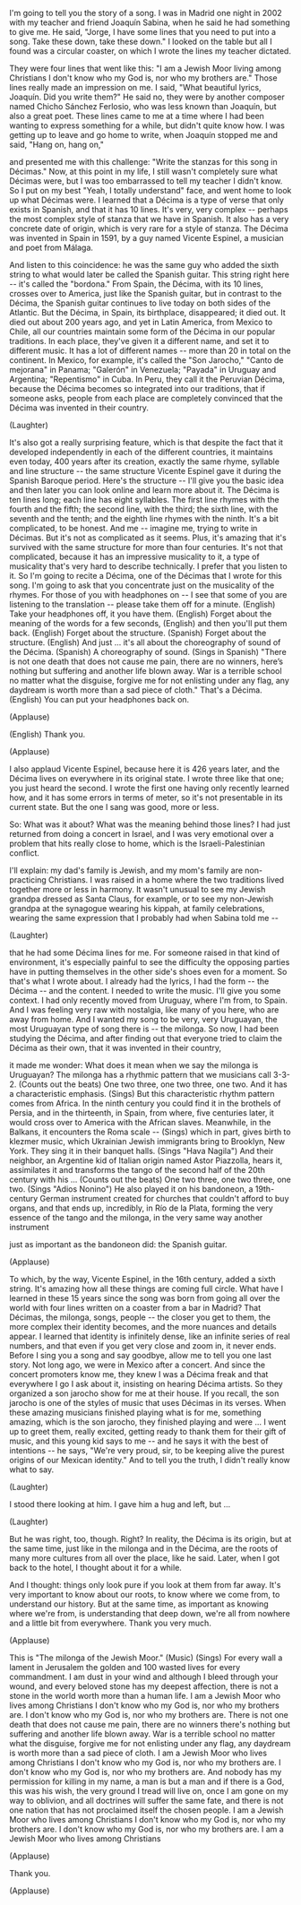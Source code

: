 
I&#39;m going to tell you the story of a song.
I was in Madrid one night in 2002
with my teacher and friend Joaquín Sabina,
when he said he had something to give me.
He said,
&quot;Jorge, I have some lines
that you need to put into a song.
Take these down, take these down.&quot;
I looked on the table but all I found
was a circular coaster,
on which I wrote the lines
my teacher dictated.

They were four lines that went like this:
&quot;I am a Jewish Moor
living among Christians
I don&#39;t know who my God is,
nor who my brothers are.&quot;
Those lines really made
an impression on me.
I said, &quot;What beautiful lyrics,
Joaquín. Did you write them?&quot;
He said no, they were by another composer
named Chicho Sánchez Ferlosio,
who was less known than Joaquín,
but also a great poet.
These lines came to me at a time
where I had been wanting
to express something for a while,
but didn&#39;t quite know how.
I was getting up to leave
and go home to write,
when Joaquín stopped me
and said, &quot;Hang on, hang on,&quot;

and presented me with this challenge:
&quot;Write the stanzas for this song
in Décimas.&quot;
Now, at this point in my life,
I still wasn&#39;t completely
sure what Décimas were,
but I was too embarrassed
to tell my teacher I didn&#39;t know.
So I put on my best
&quot;Yeah, I totally understand&quot; face,
and went home to look up
what Décimas were.
I learned that a Décima is a type of verse
that only exists in Spanish,
and that it has 10 lines.
It&#39;s very, very complex --
perhaps the most complex style of stanza
that we have in Spanish.
It also has a very concrete
date of origin,
which is very rare for a style of stanza.
The Décima was invented in Spain in 1591,
by a guy named Vicente Espinel,
a musician and poet from Málaga.

And listen to this coincidence:
he was the same guy
who added the sixth string
to what would later be called
the Spanish guitar.
This string right here --
it&#39;s called the &quot;bordona.&quot;
From Spain, the Décima, with its 10 lines,
crosses over to America,
just like the Spanish guitar,
but in contrast to the Décima,
the Spanish guitar continues to live today
on both sides of the Atlantic.
But the Décima, in Spain, its birthplace,
disappeared; it died out.
It died out about 200 years ago,
and yet in Latin America,
from Mexico to Chile,
all our countries maintain
some form of the Décima
in our popular traditions.
In each place, they&#39;ve given it
a different name,
and set it to different music.
It has a lot of different names --
more than 20 in total on the continent.
In Mexico, for example,
it&#39;s called the &quot;Son Jarocho,&quot;
&quot;Canto de mejorana&quot; in Panama;
&quot;Galerón&quot; in Venezuela;
&quot;Payada&quot; in Uruguay and Argentina;
&quot;Repentismo&quot; in Cuba.
In Peru, they call it the Peruvian Décima,
because the Décima becomes
so integrated into our traditions,
that if someone asks, people
from each place are completely convinced
that the Décima was invented
in their country.

(Laughter)

It&#39;s also got a really surprising feature,
which is that despite the fact
that it developed independently
in each of the different countries,
it maintains even today,
400 years after its creation,
exactly the same rhyme,
syllable and line structure --
the same structure Vicente Espinel gave it
during the Spanish Baroque period.
Here&#39;s the structure --
I&#39;ll give you the basic idea
and then later you can look online
and learn more about it.
The Décima is ten lines long;
each line has eight syllables.
The first line rhymes
with the fourth and the fifth;
the second line, with the third;
the sixth line,
with the seventh and the tenth;
and the eighth line rhymes with the ninth.
It&#39;s a bit complicated, to be honest.
And me -- imagine me,
trying to write in Décimas.
But it&#39;s not as complicated as it seems.
Plus, it&#39;s amazing that it&#39;s survived
with the same structure
for more than four centuries.
It&#39;s not that complicated, because it has
an impressive musicality to it,
a type of musicality
that&#39;s very hard to describe technically.
I prefer that you listen to it.
So I&#39;m going to recite a Décima,
one of the Décimas
that I wrote for this song.
I&#39;m going to ask that you concentrate
just on the musicality of the rhymes.
For those of you with headphones on --
I see that some of you are listening
to the translation --
please take them off for a minute.
(English) Take your headphones off,
it you have them.
(English) Forget about the meaning
of the words for a few seconds,
(English) and then you&#39;ll put them back.
(English) Forget about the structure.
(Spanish) Forget about the structure.
(English) And just ... it&#39;s all about
the choreography of sound of the Décima.
(Spanish) A choreography of sound.
(Sings in Spanish) &quot;There is not one death
that does not cause me pain,
there are no winners,
here’s nothing but suffering
and another life blown away.
War is a terrible school
no matter what the disguise,
forgive me for not enlisting
under any flag,
any daydream is worth more
than a sad piece of cloth.&quot;
That&#39;s a Décima.
(English) You can put
your headphones back on.

(Applause)

(English) Thank you.

(Applause)

I also applaud Vicente Espinel,
because here it is 426 years later,
and the Décima lives on everywhere
in its original state.
I wrote three like that one;
you just heard the second.
I wrote the first one having only
recently learned how,
and it has some errors in terms of meter,
so it&#39;s not presentable
in its current state.
But the one I sang was good, more or less.

So: What was it about?
What was the meaning behind those lines?
I had just returned from doing
a concert in Israel,
and I was very emotional over a problem
that hits really close to home,
which is the Israeli-Palestinian conflict.

I&#39;ll explain: my dad&#39;s family is Jewish,
and my mom&#39;s family
are non-practicing Christians.
I was raised in a home
where the two traditions lived together
more or less in harmony.
It wasn&#39;t unusual to see my Jewish grandpa
dressed as Santa Claus, for example,
or to see my non-Jewish grandpa
at the synagogue wearing his kippah,
at family celebrations, wearing the same
expression that I probably had
when Sabina told me --

(Laughter)

that he had some Décima lines for me.
For someone raised
in that kind of environment,
it&#39;s especially painful to see
the difficulty the opposing parties have
in putting themselves in the other
side&#39;s shoes even for a moment.
So that&#39;s what I wrote about.
I already had the lyrics,
I had the form -- the Décima --
and the content.
I needed to write the music.
I&#39;ll give you some context.
I had only recently moved from Uruguay,
where I&#39;m from, to Spain.
And I was feeling very raw with nostalgia,
like many of you here,
who are away from home.
And I wanted my song
to be very, very Uruguayan,
the most Uruguayan type of song
there is -- the milonga.
So now, I had been studying the Décima,
and after finding out
that everyone tried to claim
the Décima as their own,
that it was invented in their country,

it made me wonder:
What does it mean when we say
the milonga is Uruguayan?
The milonga has a rhythmic pattern
that we musicians call 3-3-2.
(Counts out the beats) One two three,
one two three, one two.
And it has a characteristic emphasis.
(Sings)
But this characteristic rhythm pattern
comes from Africa.
In the ninth century you could find it
in the brothels of Persia,
and in the thirteenth,
in Spain, from where,
five centuries later,
it would cross over to America
with the African slaves.
Meanwhile, in the Balkans,
it encounters the Roma scale --
(Sings)
which in part, gives birth
to klezmer music,
which Ukrainian Jewish immigrants
bring to Brooklyn, New York.
They sing it in their banquet halls.
(Sings &quot;Hava Nagila&quot;)
And their neighbor,
an Argentine kid of Italian origin
named Astor Piazzolla,
hears it,
assimilates it
and transforms the tango
of the second half of the 20th century
with his ...
(Counts out the beats) One two three,
one two three, one two.
(Sings &quot;Adios Nonino&quot;)
He also played it on his bandoneon,
a 19th-century German instrument
created for churches
that couldn&#39;t afford to buy organs,
and that ends up, incredibly,
in Río de la Plata,
forming the very essence
of the tango and the milonga,
in the very same way another instrument

just as important as the bandoneon did:
the Spanish guitar.

(Applause)

To which, by the way,
Vicente Espinel, in the 16th century,
added a sixth string.
It&#39;s amazing how all these things
are coming full circle.
What have I learned in these 15 years
since the song was born
from going all over the world
with four lines written on a coaster
from a bar in Madrid?
That Décimas,
the milonga,
songs, people --
the closer you get to them,
the more complex their identity becomes,
and the more nuances and details appear.
I learned that identity
is infinitely dense,
like an infinite series of real numbers,
and that even if you get very close
and zoom in,
it never ends.
Before I sing you a song and say goodbye,
allow me to tell you one last story.
Not long ago, we were in Mexico
after a concert.
And since the concert promoters know me,
they knew I was a Décima freak
and that everywhere I go I ask about it,
insisting on hearing Décima artists.
So they organized a son jarocho show
for me at their house.
If you recall, the son jarocho
is one of the styles of music
that uses Décimas in its verses.
When these amazing musicians
finished playing
what is for me, something amazing,
which is the son jarocho,
they finished playing and were ...
I went up to greet them, really excited,
getting ready to thank them
for their gift of music,
and this young kid says to me --
and he says it with the best
of intentions -- he says,
&quot;We&#39;re very proud, sir, to be keeping
alive the purest origins
of our Mexican identity.&quot;
And to tell you the truth,
I didn&#39;t really know what to say.

(Laughter)

I stood there looking at him.
I gave him a hug and left, but ...

(Laughter)

But he was right, too, though. Right?
In reality, the Décima is its origin,
but at the same time,
just like in the milonga
and in the Décima,
are the roots of many more cultures
from all over the place, like he said.
Later, when I got back to the hotel,
I thought about it for a while.

And I thought:
things only look pure
if you look at them from far away.
It&#39;s very important
to know about our roots,
to know where we come from,
to understand our history.
But at the same time, as important
as knowing where we&#39;re from,
is understanding that deep down,
we&#39;re all from nowhere
and a little bit from everywhere.
Thank you very much.

(Applause)

This is &quot;The milonga of the Jewish Moor.&quot;
(Music)
(Sings)
For every wall a lament
in Jerusalem the golden
and 100 wasted lives
for every commandment.
I am dust in your wind
and although I bleed through your wound,
and every beloved stone
has my deepest affection,
there is not a stone in the world
worth more than a human life.
I am a Jewish Moor
who lives among Christians
I don&#39;t know who my God is,
nor who my brothers are.
I don&#39;t know who my God is,
nor who my brothers are.
There is not one death that does not
cause me pain, there are no winners
there&#39;s nothing but suffering
and another life blown away.
War is a terrible school
no matter what the disguise,
forgive me for not enlisting
under any flag,
any daydream is worth more
than a sad piece of cloth.
I am a Jewish Moor
who lives among Christians
I don&#39;t know who my God is,
nor who my brothers are.
I don&#39;t know who my God is,
nor who my brothers are.
And nobody has my permission
for killing in my name,
a man is but a man
and if there is a God, this was his wish,
the very ground I tread
will live on, once I am gone
on my way to oblivion, and all doctrines
will suffer the same fate,
and there is not one nation
that has not proclaimed itself
the chosen people.
I am a Jewish Moor
who lives among Christians
I don&#39;t know who my God is,
nor who my brothers are.
I don&#39;t know who my God is,
nor who my brothers are.
I am a Jewish Moor
who lives among Christians

(Applause)

Thank you.

(Applause)


